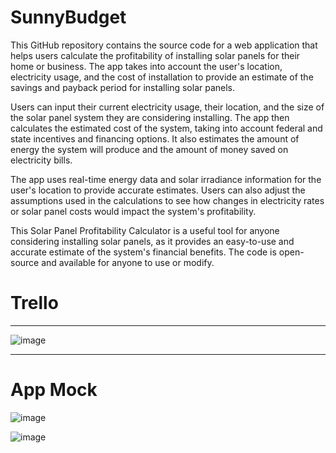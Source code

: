 # SunnyBudget

This GitHub repository contains the source code for a web application that helps users calculate the profitability of installing solar panels for their home or business. The app takes into account the user's location, electricity usage, and the cost of installation to provide an estimate of the savings and payback period for installing solar panels.

Users can input their current electricity usage, their location, and the size of the solar panel system they are considering installing. The app then calculates the estimated cost of the system, taking into account federal and state incentives and financing options. It also estimates the amount of energy the system will produce and the amount of money saved on electricity bills.

The app uses real-time energy data and solar irradiance information for the user's location to provide accurate estimates. Users can also adjust the assumptions used in the calculations to see how changes in electricity rates or solar panel costs would impact the system's profitability.

This Solar Panel Profitability Calculator is a useful tool for anyone considering installing solar panels, as it provides an easy-to-use and accurate estimate of the system's financial benefits. The code is open-source and available for anyone to use or modify.

# Trello
______________________________________

![image](https://user-images.githubusercontent.com/56358334/234912392-adbab933-4f1a-4af5-bd4e-0b1b903fada2.png)


______________________________________

# App Mock
![image](https://user-images.githubusercontent.com/56358334/234937940-b09bac58-465c-4ca9-82a2-b9f6493fce62.png)


![image](https://user-images.githubusercontent.com/56358334/234910479-594d2dd3-2f21-4491-a613-e438c99ce46f.png)


